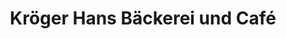 ---
title: "Kröger Hans Bäckerei und Café"
url: /bissendorf/kroeger-hans-baeckerei-und-cafe/
shop: Bäckerei
---